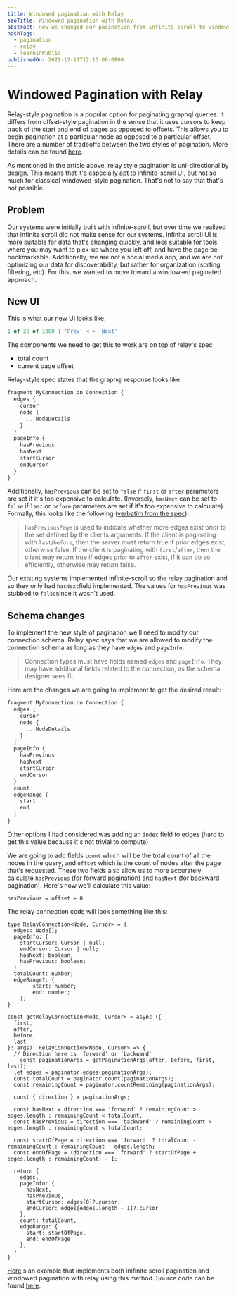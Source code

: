 ```yaml
---
title: Windowed pagination with Relay
seoTitle: Windowed pagination with Relay
abstract: How we changed our pagination from infinite scroll to windowed pagination using relay.
hashTags:
  - pagination
  - relay
  - learnInPublic
publishedOn: 2021-12-11T12:15:00-0800
---
```


# Windowed Pagination with Relay

Relay-style pagination is a popular option for paginating graphql queries. It differs from offset-style pagination in the sense that it uses cursors to keep track of the start and end of pages as opposed to offsets. This allows you to begin pagination at a particular node as opposed to a particular offset. There are a number of tradeoffs between the two styles of pagination. More details can be found [here](https://dev.to/mandiwise/graphql-pagination-primer-offset-vs-cursor-vs-relay-style-pagination-1a60).

As mentioned in the article above, relay style pagination is uni-directional by design. This means that it's especially apt to infinite-scroll UI, but not so much for classical windowed-style pagination. That's not to say that that's not possible.

## Problem

Our systems were initially built with infinite-scroll, but over time we realized that infinite scroll did not make sense for our systems. Infinite scroll UI is more suitable for data that's changing quickly, and less suitable for tools where you may want to pick-up where you left off, and have the page be bookmarkable. Additionally, we are not a social media app, and we are not optimizing our data for discoverability, but rather for organization (sorting, filtering, etc). For this, we wanted to move toward a window-ed paginated approach.

## New UI

This is what our new UI looks like.

```jsx
1 of 20 of 1000 | 'Prev' < > 'Next'
```

The components we need to get this to work are on top of relay's spec

- total count
- current page offset

Relay-style spec states that the graphql response looks like:

```jsx
fragment MyConnection on Connection {
  edges {
    cursor
    node {
      ...NodeDetails
    }
  }
  pageInfo {
    hasPrevious
    hasNext
    startCursor
    endCursor
  }
}
```

Additionally, `hasPrevious` can be set to `false` if `first` or `after` parameters are set if it's too expensive to calculate. (Inversely, `hasNext` can be set to `false` if `last` or `before` parameters are set if it's too expensive to calculate). Formally, this looks like the following ([verbatim from the spec](https://relay.dev/graphql/connections.htm#sec-undefined.PageInfo.Fields)):

> `hasPreviousPage` is used to indicate whether more edges
> exist prior to the set defined by the clients arguments. If the client
> is paginating with `last`/`before`, then the server must return true if prior edges exist, otherwise false. If the client is paginating with `first`/`after`, then the client may return true if edges prior to `after` exist, if it can do so efficiently, otherwise may return false.

Our existing systems implemented infinite-scroll so the relay pagination and so they only had `hasNext`field implemented. The values for `hasPrevious` was stubbed to `false`since it wasn't used.

## Schema changes

To implement the new style of pagination we'll need to modify our connection schema. Relay spec says that we are allowed to modify the connection schema as long as they have `edges` and `pageInfo`:

> Connection types must have fields named `edges` and `pageInfo`. They may have additional fields related to the connection, as the schema designer sees fit.

Here are the changes we are going to implement to get the desired result:

```jsx
fragment MyConnection on Connection {
  edges {
    cursor
    node {
      ...NodeDetails
    }
  }
  pageInfo {
    hasPrevious
    hasNext
    startCursor
    endCursor
  }
  count
  edgeRange {
    start
    end
  }
}
```

Other options I had considered was adding an `index` field to edges (hard to get this value because it's not trivial to compute)

We are going to add fields `count` which will be the total count of all the nodes in the query, and `offset` which is the count of nodes after the page that's requested. These two fields also allow us to more accurately calculate `hasPrevious` (for forward pagination) and `hasNext` (for backward pagination). Here's how we'll calculate this value:

`hasPrevious = offset > 0`

The relay connection code will look something like this:

```tsx
type RelayConnection<Node, Cursor> = {
  edges: Node[];
  pageInfo: {
    startCursor: Cursor | null;
    endCursor: Cursor | null;
    hasNext: boolean;
    hasPrevious: boolean;
  }
  totalCount: number;
  edgeRange?: {
		start: number;
		end: number;
	};
}

const getRelayConnection<Node, Cursor> = async ({
  first,
  after,
  before,
  last
}: args): RelayConnection<Node, Cursor> => {
  // Direction here is 'forward' or 'backward'
	const paginationArgs = getPaginationArgs(after, before, first, last);
  let edges = paginator.edges(paginationArgs);
  const totalCount = paginator.count(paginationArgs);
  const remainingCount = paginator.countRemaining(paginationArgs);

  const { direction } = paginationArgs;

  const hasNext = direction === 'forward' ? remainingCount > edges.length : remainingCount < totalCount;
  const hasPrevious = direction === 'backward' ? remainingCount > edges.length : remainingCount < totalCount;

  const startOfPage = direction === 'forward' ? totalCount - remainingCount : remainingCount - edges.length;
  const endOfPage = (direction === 'forward' ? startOfPage + edges.length : remainingCount) - 1;

  return {
    edges,
    pageInfo: {
      hasNext,
      hasPrevious,
      startCursor: edges[0]?.cursor,
      endCursor: edges[edges.length - 1]?.cursor
    },
    count: totalCount,
    edgeRange: {
      start: startOfPage,
      end: endOfPage
    },
  }
}
```

[Here](https://infinite-to-windowed-pagination.netlify.app/)'s an example that implements both inifinite scroll pagination and windowed pagination with relay using this method. Source code can be found [here](https://github.com/heyitsaamir/InfiniteToWindowedPagination).

